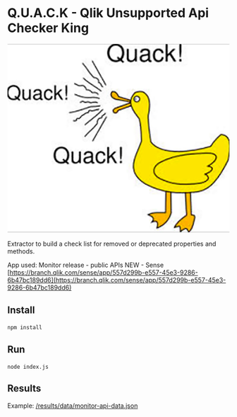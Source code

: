 # Q.U.A.C.K - Qlik Unsupported Api Checker King

![quack](quack.png)

Extractor to build a check list for removed or deprecated properties and methods.

App used: Monitor release - public APIs NEW - Sense
[https://branch.qlik.com/sense/app/557d299b-e557-45e3-9286-6b47bc189dd6](https://branch.qlik.com/sense/app/557d299b-e557-45e3-9286-6b47bc189dd6)

## Install

```npm install```

## Run

```node index.js```

## Results

Example:
[/results/data/monitor-api-data.json](/results/data/monitor-api-data.json)